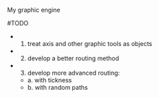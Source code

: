 My graphic engine

#TODO

- 1. treat axis and other graphic tools as objects

- 2. develop a better routing method

- 3. develop more advanced routing:
	- a. with tickness
	- b. with random paths


